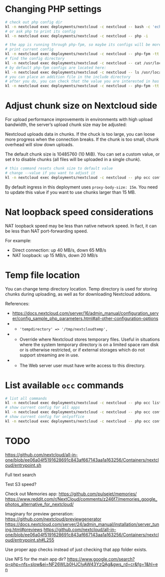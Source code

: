 
# Changing PHP settings

```bash
# check out php config dir
kl -n nextcloud exec deployments/nextcloud -c nextcloud -- bash -c 'echo $PHP_INI_DIR'
# or ask php to print its config 
kl -n nextcloud exec deployments/nextcloud -c nextcloud -- php -i

# the app is running through php-fpm, so maybe its configs will be more relevant to you
# print current config
kl -n nextcloud exec deployments/nextcloud -c nextcloud -- php-fpm -tt 2>&1
# find the config directory
kl -n nextcloud exec deployments/nextcloud -c nextcloud -- cat /usr/local/etc/php-fpm.conf | grep include=
# by default php-fpm configs are located here:
kl -n nextcloud exec deployments/nextcloud -c nextcloud -- ls /usr/local/etc/php-fpm.d/ -la
# you can place an addition file in the include directory
# after you do, you can check that the value you are interested in has really changed
kl -n nextcloud exec deployments/nextcloud -c nextcloud -- php-fpm -tt 2>&1 | grep pm
```

# Adjust chunk size on Nextcloud side

For upload performance improvements in environments with high upload bandwidth, the server’s upload chunk size may be adjusted:

Nextcloud uploads data in chunks.
If the chuck is too large, you can loose more progress when the connection breaks.
If the chunk is too small, chunk overhead will slow down uploads.

The default chunk size is 10485760 (10 MiB).
You can set a custom value, or set `0` to disable chunks
(all files will be uploaded in a single chunk).

```bash
# this command resets chunk size to default value
# change --value if you want to adjust it
kl -n nextcloud exec deployments/nextcloud -c nextcloud -- php occ config:app:set files max_chunk_size --value 10485760
```

By default ingress in this deployment uses `proxy-body-size: 15m`.
You need to update this value if you want to use chunks larger than 15 MB.

# Nat loopback speed considerations

NAT loopback speed may be less than native network speed.
In fact, it can be less than NAT port-forwarding speed.

For example:

- Direct connection: up 40 MB/s, down 65 MB/s
- NAT loopback: up 15 MB/s, down 20 MB/s

# Temp file location

You can change temp directory location.
Temp directory is used for storing chunks during uploading,
as well as for downloading Nextcloud addons.

References:
- https://docs.nextcloud.com/server/16/admin_manual/configuration_server/config_sample_php_parameters.html#all-other-configuration-options
- - `'tempdirectory' => '/tmp/nextcloudtemp',`
- - Override where Nextcloud stores temporary files.
Useful in situations where the system temporary directory
is on a limited space ram disk or is otherwise restricted,
or if external storages which do not support streaming are in use.
- - The Web server user must have write access to this directory.

# List available `occ` commands

```bash
# list all commands
kl -n nextcloud exec deployments/nextcloud -c nextcloud -- php occ list
# show current config for all apps
kl -n nextcloud exec deployments/nextcloud -c nextcloud -- php occ config:list > config-list.json
# show current config for onlyoffice
kl -n nextcloud exec deployments/nextcloud -c nextcloud -- php occ config:list onlyoffice
```

# TODO

https://github.com/nextcloud/all-in-one/blob/ee06a04f5191628691c843af667143aa1a163256/Containers/nextcloud/entrypoint.sh

Full text search

Test S3 speed?

Check out Memories app:
https://github.com/pulsejet/memories/
https://www.reddit.com/r/NextCloud/comments/z246f7/memories_google_photos_alternative_for_nextcloud/

Imaginary for preview generation:
https://github.com/nextcloud/previewgenerator
https://docs.nextcloud.com/server/24/admin_manual/installation/server_tuning.html#previews
https://github.com/nextcloud/all-in-one/blob/ee06a04f5191628691c843af667143aa1a163256/Containers/nextcloud/entrypoint.sh#L255

Use proper app checks instead of just checking that app folder exists.

Use NFS for the main app dir?
https://www.google.com/search?q=php+nfs+slow&ei=NF26WLb0HJCIyAW43YzQAg&gws_rd=cr&fg=1&hl=en
